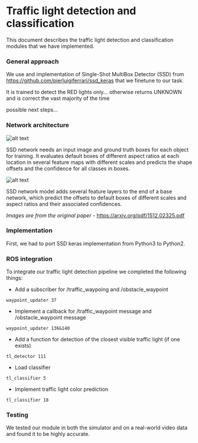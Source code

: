 # Traffic light detection and classification

This document describes the traffic light detection and classification modules that we have implemented.

### General approach
We use and implementation of Single-Shot MultiBox Detector (SSD) from https://github.com/pierluigiferrari/ssd_keras that we finetune to our task.

It is trained to detect the RED lights only... otherwise returns UNKNOWN
and is correct the vast majority of the time

possible next steps...

### Network architecture

![alt text](https://github.com/AShpilman/autonomous_ros/blob/master/imgs/SSD.jpg)

SSD network needs an input image and ground truth boxes for each object for training. It evaluates default boxes of different aspect ratios at each location in several feature maps with different scales and predicts the shape offsets and the confidence for all classes in boxes.

![alt text](https://github.com/AShpilman/autonomous_ros/blob/master/imgs/SSD2.jpg)

SSD network model adds several feature layers to the end of a base network, which predict the offsets to default boxes of different scales and aspect ratios and their associated confidences.

*Images are from the original paper* - https://arxiv.org/pdf/1512.02325.pdf

### Implementation

First, we had to port SSD keras implementation from Python3 to Python2.

### ROS integration 

To integrate our traffic light detection pipeline we completed the following things:

* Add a subscriber for /traffic_waypoing and /obstacle_waypoint

```
waypoint_updater 37
```

* Implement a callback for /traffic_waypoint message and /obstacle_waypoint message


```
waypoint_updater 136&140
```

* Add a function for detection of the closest visible traffic light (if one exists)

```
tl_detector 111
```

* Load classifier

```
tl_classifier 5
```

* Implement traffic light color prediction

```
tl_classifier 18
```


### Testing

We tested our module in both the simulator and on a real-world video data and found it to be highly accurate.
